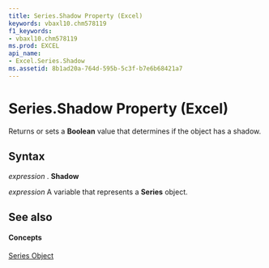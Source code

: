 ```yaml
---
title: Series.Shadow Property (Excel)
keywords: vbaxl10.chm578119
f1_keywords:
- vbaxl10.chm578119
ms.prod: EXCEL
api_name:
- Excel.Series.Shadow
ms.assetid: 8b1ad20a-764d-595b-5c3f-b7e6b68421a7
---
```



# Series.Shadow Property (Excel)

Returns or sets a  **Boolean** value that determines if the object has a shadow.


## Syntax

 _expression_ . **Shadow**

 _expression_ A variable that represents a **Series** object.


## See also


#### Concepts


[Series Object](series-object-excel.md)


